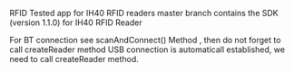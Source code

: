 RFID Tested app for IH40 RFID readers
master branch contains the SDK (version 1.1.0) for IH40 RFID Reader

For BT connection see scanAndConnect() Method , then do not forget to call createReader method
USB connection is automaticall established, we need to call createReader method.